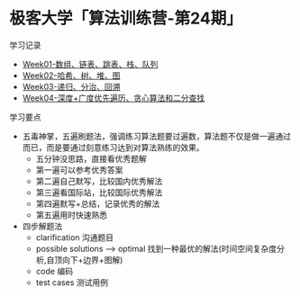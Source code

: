 # 极客大学「算法训练营-第24期」



学习记录
- [Week01-数组、链表、跳表、栈、队列](https://github.com/xiaoboji/algorithm024/tree/main/Week_01)
- [Week02-哈希、树、堆、图](https://github.com/xiaoboji/algorithm024/tree/main/Week_02)
- [Week03-递归、分治、回溯](https://github.com/xiaoboji/algorithm024/tree/main/Week_03)
- [Week04-深度+广度优先遍历、贪心算法和二分查找](https://github.com/xiaoboji/algorithm024/tree/main/Week_04)

学习要点
- 五毒神掌，五遍刷题法，强调练习算法题要过遍数，算法题不仅是做一遍通过而已，而是要通过刻意练习达到对算法熟练的效果。
    * 五分钟没思路，直接看优秀题解
    * 第一遍可以参考优秀答案
    * 第二遍自己默写，比较国内优秀解法
    * 第三遍看国际站，比较国际优秀解法
    * 第四遍默写+总结，记录优秀的解法
    * 第五遍用时快速熟悉
- 四步解题法
    * clarification 沟通题目
    * possible solutions --> optimal 找到一种最优的解法(时间空间复杂度分析,自顶向下+边界+图解)
    * code 编码
    * test cases 测试用例
